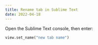 ```yaml
---
title: Rename tab in Sublime Text
date: 2022-04-18
---
```


Open the Sublime Text console, then enter:
```python
view.set_name("new tab name")
```
